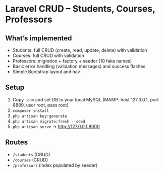 # Laravel CRUD – Students, Courses, Professors

## What’s implemented
- Students: full CRUD (create, read, update, delete) with validation
- Courses: full CRUD with validation
- Professors: migration + factory + seeder (10 fake names)
- Basic error handling (validation messages) and success flashes
- Simple Bootstrap layout and nav

## Setup
1. Copy `.env` and set DB to your local MySQL (MAMP: host 127.0.0.1, port 8889, user root, pass root)
2. `composer install`
3. `php artisan key:generate`
4. `php artisan migrate:fresh --seed`
5. `php artisan serve` → http://127.0.0.1:8000

## Routes
- `/students` (CRUD)
- `/courses` (CRUD)
- `/professors` (index populated by seeder)